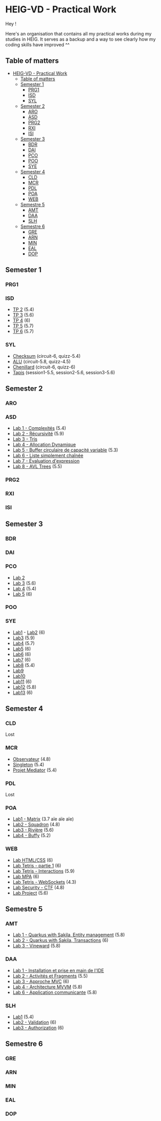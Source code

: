 # HEIG-VD - Practical Work

Hey !

Here's an organisation that contains all my practical works during my studies in HEIG. It serves as a backup and a way 
to see clearly how my coding skills have improved ^^

## Table of matters

- [HEIG-VD - Practical Work](#heig-vd---practical-work)
  - [Table of matters](#table-of-matters)
  - [Semester 1](#semester-1)
    - [PRG1](#prg1)
    - [ISD](#isd)
    - [SYL](#syl)
  - [Semester 2](#semester-2)
    - [ARO](#aro)
    - [ASD](#asd)
    - [PRG2](#prg2)
    - [RXI](#rxi)
    - [ISI](#isi)
  - [Semester 3](#semester-3)
    - [BDR](#bdr)
    - [DAI](#dai)
    - [PCO](#pco)
    - [POO](#poo)
    - [SYE](#sye)
  - [Semester 4](#semester-4)
    - [CLD](#cld)
    - [MCR](#mcr)
    - [PDL](#pdl)
    - [POA](#poa)
    - [WEB](#web)
  - [Semestre 5](#semestre-5)
    - [AMT](#amt)
    - [DAA](#daa)
    - [SLH](#slh)
  - [Semestre 6](#semestre-6)
    - [GRE](#gre)
    - [ARN](#arn)
    - [MIN](#min)
    - [EAL](#eal)
    - [DOP](#dop)

## Semester 1

### PRG1

### ISD

- [TP 2](https://github.com/qsurdez-heigvd/ISD/tree/main/lab02) (5.4)
- [TP 3](https://github.com/qsurdez-heigvd/ISD/tree/main/lab03) (5.6)
- [TP 4](https://github.com/qsurdez-heigvd/ISD/tree/main/lab04) (6)
- [TP 5](https://github.com/qsurdez-heigvd/ISD/tree/main/lab05) (5.7)
- [TP 6](https://github.com/qsurdez-heigvd/ISD/tree/main/lab06) (5.7)

### SYL

- [Checksum](https://github.com/qsurdez-heigvd/SYL/tree/main/Checksum) (circuit-6, quizz-5.4)
- [ALU](https://github.com/qsurdez-heigvd/SYL/tree/main/ALU) (circuit-5.8, quizz-4.5)
- [Chenillard](https://github.com/qsurdez-heigvd/SYL/tree/main/Chenilard) (circuit-6, quizz-6)
- [Tapis](https://github.com/qsurdez-heigvd/SYL/tree/main/Tapis_de_triage) (session1-5.5, session2-5.6, session3-5.6)

## Semester 2

### ARO

### ASD

- [Lab 1 - Complexités](https://github.com/qsurdez-heigvd/ASD/tree/main/lab01) (5.4)
- [Lab 2 - Récursivité](https://github.com/qsurdez-heigvd/ASD/tree/main/lab02) (5.9)
- [Lab 3 - Tris](https://github.com/qsurdez-heigvd/ASD/tree/main/lab03)
- [Lab 4 - Allocation Dynamique](https://github.com/qsurdez-heigvd/ASD/tree/main/lab04)
- [Lab 5 - Buffer circulaire de capacité variable](https://github.com/qsurdez-heigvd/ASD/tree/main/lab05) (5.3)
- [Lab 6 - Liste simplement chaînée](https://github.com/qsurdez-heigvd/ASD/tree/main/lab06)
- [Lab 7 - Évaluation d'expression](https://github.com/qsurdez-heigvd/ASD/tree/main/lab07)
- [Lab 8 - AVL Trees](https://github.com/qsurdez-heigvd/ASD/tree/main/lab08) (5.5)

### PRG2

### RXI

### ISI

## Semester 3

### BDR

### DAI

### PCO

- [Lab 2](https://github.com/qsurdez-heigvd/PCO/tree/main/lab02)
- [Lab 3](https://github.com/qsurdez-heigvd/PCO/tree/main/lab03) (5.6)
- [Lab 4](https://github.com/qsurdez-heigvd/PCO/tree/main/lab04) (5.4)
- [Lab 5](https://github.com/qsurdez-heigvd/PCO/tree/main/lab05) (6)

### POO

### SYE

- [Lab1](https://gitlab.com/Sinaf19/sye_surdez_quentin/-/tree/lab01?ref_type=heads)
- [Lab2](https://gitlab.com/Sinaf19/sye_surdez_quentin/-/tree/lab02?ref_type=heads) (6)
- [Lab3](https://gitlab.com/Sinaf19/sye_surdez_quentin/-/tree/lab03?ref_type=heads) (5.9)
- [Lab4](https://gitlab.com/Sinaf19/sye_surdez_quentin/-/tree/lab04?ref_type=heads) (5.7)
- [Lab5](https://gitlab.com/Sinaf19/sye_surdez_quentin/-/tree/lab05?ref_type=heads) (6)
- [Lab6](https://gitlab.com/Sinaf19/sye_surdez_quentin/-/tree/lab06?ref_type=heads) (6)
- [Lab7](https://gitlab.com/Sinaf19/sye_surdez_quentin/-/tree/lab07?ref_type=heads) (6)
- [Lab8](https://gitlab.com/Sinaf19/sye_surdez_quentin/-/tree/lab08?ref_type=heads) (5.4)
- [Lab9](https://gitlab.com/Sinaf19/sye_surdez_quentin/-/tree/lab09?ref_type=heads) 
- [Lab10](https://gitlab.com/Sinaf19/sye_surdez_quentin/-/tree/lab10?ref_type=heads)
- [Lab11](https://gitlab.com/Sinaf19/sye_surdez_quentin/-/tree/lab11?ref_type=heads) (6)
- [Lab12](https://gitlab.com/Sinaf19/sye_surdez_quentin/-/tree/lab12?ref_type=heads) (5.8)
- [Lab13](https://gitlab.com/Sinaf19/sye_surdez_quentin/-/tree/lab13?ref_type=heads) (6)

## Semester 4

### CLD

Lost 

### MCR

- [Observateur](https://github.com/qsurdez-heigvd/MCR/tree/main/lab01) (4.8)
- [Singleton](https://github.com/qsurdez-heigvd/MCR/tree/main/lab02) (5.4)
- [Projet Mediator](https://github.com/qsurdez-heigvd/MCR/tree/main/lab03) (5.4)

### PDL

Lost

### POA

- [Lab1 - Matrix](https://github.com/qsurdez-heigvd/POA/tree/main/lab01) (3.7 aïe aïe aïe)
- [Lab2 - Squadron](https://github.com/qsurdez-heigvd/POA/tree/main/lab02) (4.8)
- [Lab3 - Rivière](https://github.com/qsurdez-heigvd/POA/tree/main/lab03) (5.6)
- [Lab4 - Buffy](https://github.com/qsurdez-heigvd/POA/tree/main/lab04) (5.2) 

### WEB

- [Lab HTML/CSS](https://github.com/qsurdez-heigvd/WEB/tree/main/lab01) (6)
- [Lab Tetris - partie 1](https://github.com/qsurdez-heigvd/WEB/tree/main/lab02) (6)
- [Lab Tetris - Interactions](https://github.com/qsurdez-heigvd/WEB/tree/main/lab03) (5.9)
- [Lab MPA](https://github.com/qsurdez-heigvd/WEB/tree/main/lab04) (6)
- [Lab Tetris - WebSockets](https://github.com/qsurdez-heigvd/WEB/tree/main/lab05) (4.3)
- [Lab Security - CTF](https://github.com/qsurdez-heigvd/WEB/tree/main/lab06) (4.8)
- [Lab Project](https://github.com/qsurdez-heigvd/WEB/tree/main/lab07) (5.6)

## Semestre 5

### AMT

- [Lab 1 - Quarkus with Sakila, Entity management](https://github.com/qsurdez-heigvd/AMT/tree/main/lab01) (5.8)
- [Lab 2 - Quarkus with Sakila, Transactions](https://github.com/qsurdez-heigvd/AMT/tree/main/lab02) (6)
- [Lab 3 - Vineward](https://github.com/qsurdez-heigvd/AMT/tree/main/lab03) (5.8)

### DAA

- [Lab 1 - Installation et prise en main de l'IDE](https://github.com/qsurdez-heigvd/DAA/tree/main/lab01)
- [Lab 2 - Activités et Fragments](https://github.com/qsurdez-heigvd/DAA/tree/main/lab02) (5.5)
- [Lab 3 - Approche MVC](https://github.com/qsurdez-heigvd/DAA/tree/main/lab03) (6)
- [Lab 4 - Architecture MVVM](https://github.com/qsurdez-heigvd/DAA/tree/main/lab04) (5.8)
- [Lab 6 - Application communicante](https://github.com/qsurdez-heigvd/DAA/tree/main/lab06) (5.8)

### SLH

- [Lab1](https://github.com/qsurdez-heigvd/SLH/tree/main/Lab1) (5.4)
- [Lab2 - Validation](https://github.com/qsurdez-heigvd/SLH/tree/main/Lab2) (6)
- [Lab3 - Authorization](https://github.com/qsurdez-heigvd/SLH/tree/main/Lab3) (6)

## Semestre 6

### GRE

### ARN

### MIN

### EAL

### DOP
